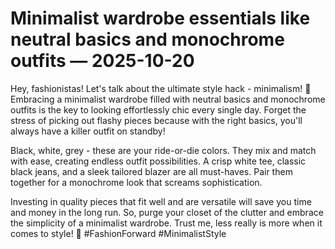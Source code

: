 # Minimalist wardrobe essentials like neutral basics and monochrome outfits — 2025-10-20

Hey, fashionistas! Let's talk about the ultimate style hack - minimalism! 🖤 Embracing a minimalist wardrobe filled with neutral basics and monochrome outfits is the key to looking effortlessly chic every single day. Forget the stress of picking out flashy pieces because with the right basics, you'll always have a killer outfit on standby!

Black, white, grey - these are your ride-or-die colors. They mix and match with ease, creating endless outfit possibilities. A crisp white tee, classic black jeans, and a sleek tailored blazer are all must-haves. Pair them together for a monochrome look that screams sophistication.

Investing in quality pieces that fit well and are versatile will save you time and money in the long run. So, purge your closet of the clutter and embrace the simplicity of a minimalist wardrobe. Trust me, less really is more when it comes to style! 🖤 #FashionForward #MinimalistStyle